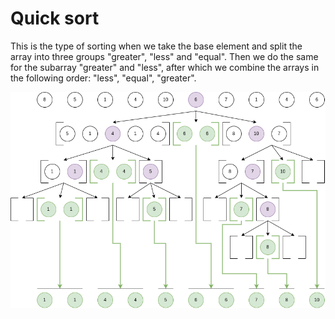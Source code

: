# Quick sort

This is the type of sorting when we take the base element and
split the array into three groups "greater", "less" and "equal".
Then we do the same for the subarray "greater" and "less", 
after which we combine the arrays in the following order:
"less", "equal", "greater".

![Diagram](https://github.com/Daniel-March-Portfolio/.github/blob/main/drawio/quick_sort_visualization.drawio.png)
